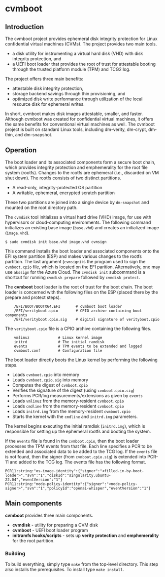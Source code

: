 # cvmboot

## Introduction

The cvmboot project provides ephemeral disk integrity protection for Linux
confidential virtual machines (CVMs). The project provides two main tools.

* a disk utility for instrumenting a virtual hard disk (VHD) with disk
  integrity protection, and
* a UEFI boot loader that provides the root of trust for attestable booting
  through the trusted platform module (TPM) and TCG2 log.

The project offers three main benefits:

* attestable disk integrity protection,
* storage backend savings through thin provisioning, and
* optimized disk write performance through utilization of the local resource
  disk for ephemeral writes.

In short, cvmboot makes disk images attestable, smaller, and faster. Although
cvmboot was created for confidential virtual machines, it offers the same
benefits for conventional virtual machines as well. The cvmboot project is
built on standard Linux tools, including dm-verity, dm-crypt, dm-thin, and
dm-snapshot.

## Operation

The boot loader and its associated components form a secure boot chain, which
provides integrity protection and emphemerality for the root file system
(rootfs). Changes to the rootfs are ephemeral (i.e., discarded on VM shut
down). The rootfs consists of two distinct partitions.

* A read-only, integrity-protected OS partition
* A writable, ephemeral, encrypted scratch partition

These two partitions are joined into a single device by ``dm-snapshot`` and
mounted on the root directory path.

The ``cvmdisk`` tool initializes a virtual hard drive (VHD) image, for use
with hypervisors or cloud-computing environments. The following command
initializes an existing base image (``base.vhd``) and creates an initialized
image (``image.vhd``).

```
$ sudo cvmdisk init base.vhd image.vhd cvmsign
```

This command installs the boot loader and associated components onto the EFI
system partition (ESP) and makes various changes to the rootfs partition. The
last argument (``cvmsign``) is the program used to sign the ``cvmboot.cpio``
file, which is located on the EFI parition. Alternatively, one may use
``akssign`` for the Azure Cloud. The ``cvmdisk init`` subcommand is a
shortcut for running ``cvmdisk prepare`` followed by ``cvmdisk protect``.

The **cvmboot** boot loader is the root of trust for the boot chain. The
boot loader is concerned with the following files on the ESP (placed there
by the prepare and protect steps).

```
    /EFI/BOOT/BOOTX64.EFI       # cvmboot boot loader
    /EFI/verityboot.cpio        # CPIO archive containing boot components
    /EFI/verityboot.cpio.sig    # digital signature of verityboot.cpio
```

The ``verityboot.cpio`` file is a CPIO archive containing the following files.

```
    vmlinuz             # Linux kernel image
    initrd              # The initial ramdisk
    events              # TPM events to be extended and logged
    cvmboot.conf        # Configuration file
```

The boot loader directly boots the Linux kernel by performing the following
steps.

* Loads ``cvmboot.cpio`` into memory
* Loads ``cvmboot.cpio.sig`` into memory
* Computes the digest of ``cvmboot.cpio``
* Verifies the signature of the digest (using ``cvmboot.cpio.sig``)
* Performs PCR/log measurements/extensions as given by ``events``
* Loads ``vmlinuz`` from the memory-resident ``cvmboot.cpio``
* Loads ``cmdline`` from the memory-resident ``cvmboot.cpio``
* Loads ``initrd.img`` from the memory-resident ``cvmboot.cpio``
* Starts the kernel with the ``cmdline`` and ``initrd.img`` parameters.

The kernel begins executing the initial ramdisk (``initrd.img``), which is
responsible for setting up the ephemeral rootfs and booting the system.

If the ``events`` file is found in the ``cvmboot.cpio``, then the boot loader
processes the TPM events from that file. Each line specifies a PCR to be
extended and associated data to be added to the TCG log. If the ``events``
file is not found, then the signer (from ``cvmboot.cpio.sig``) is extended
into PCR-11 and added to the TCG log. The events file has the following format.

```
PCR11:string:"os-image-identity":{"signer":"<filled-in-by-boot-loader>","svn":"1","diskId":"singularity.ubuntu-22.04","eventVersion":"1"}
PCR11:string:"node-policy-identity":{"signer":"<node-policy-signer>","svn":"1","policyId":"openai-whisper","eventVersion":"1"}
```

## Main components

**cvmboot** provides three main components.

- **cvmdisk** - utility for preparing a CVM disk
- **cvmboot** - UEFI boot loader program
- **initramfs hooks/scripts** - sets up **verity protection** and **emphemerality** for the root partition.

### Building

To build everything, simply type ``make`` from the top-level directory. This
step also installs the prerequisites. To install type ``make install``.
